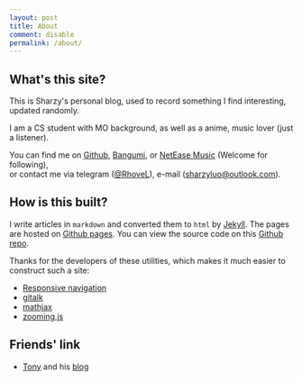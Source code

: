 ```yaml
---
layout: post
title: About
comment: disable
permalink: /about/
---
```


## What's this site?

This is Sharzy's personal blog, used to record something I find interesting, updated randomly. 

I am a CS student with MO background, as well as a anime, music lover (just a listener). 

You can find me on [Github](https://github.com/SharzyL), [Bangumi](https://bangumi.tv/user/430803),
or [NetEase Music](https://music.163.com/#/user/home?id=91540849) (Welcome for following),   
or contact me via telegram ([@RhoveL](https://t.me/RhoveL)), 
e-mail ([sharzyluo@outlook.com](mailto:sharzyluo@outlook.com)).


## How is this built?
I write articles in `markdown` and converted them to `html` by [Jekyll](https://jekyllrb.com). 
The pages are hosted on [Github pages](https://pages.github.com). 
You can view the source code on
 this [Github repo](https://github.com/SharzyL/SharzyL.github.io). 
 
Thanks for the developers of these utilities, which makes it much easier to construct such a site: 
- [Responsive navigation](https://github.com/viljamis/responsive-nav.js)
- [gitalk](https://github.com/gitalk/gitalk)
- [mathjax](https://www.mathjax.org/)
- [zooming.js](https://desmonding.me/zooming/)

## Friends' link

- [Tony](https://github.com/fengtony686) and his [blog](https://fengtony686.github.io/)